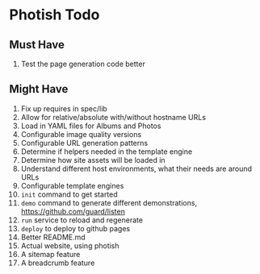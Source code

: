 # Photish Todo

## Must Have

1. Test the page generation code better

## Might Have

1. Fix up requires in spec/lib
1. Allow for relative/absolute with/without hostname URLs
1. Load in YAML files for Albums and Photos
1. Configurable image quality versions
1. Configurable URL generation patterns
1. Determine if helpers needed in the template engine
1. Determine how site assets will be loaded in
1. Understand different host environments, what their needs are around URLs
1. Configurable template engines
1. `init` command to get started
1. `demo` command to generate different demonstrations, https://github.com/guard/listen
1. `run` service to reload and regenerate
1. `deploy` to deploy to github pages
1. Better README.md
1. Actual website, using photish
1. A sitemap feature
1. A breadcrumb feature
